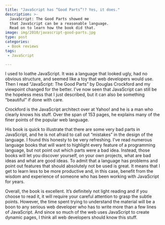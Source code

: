 ```yaml
---
title: "JavaScript has “Good Parts”!? Yes, it does."
description: >-
  JavaScript: The Good Parts showed me
  that JavaScript can be a reasonable language.
  Read on to learn how the book did that.
image: img/2010/javascript-good-parts.jpg
type: post
categories:
 - Book reviews
tags:
 - JavaScript

---
```


I used to loathe JavaScript.
It was a language that looked ugly,
had no obvious structure,
and seemed like a toy that web developers would use.
Then I read “JavaScript: The Good Parts” by Douglas Crockford
and my viewpoint changed for the better.
I’ve now seen that JavaScript can still be the hopeless mess that I just described,
but it can also be something “beautiful” if done with care.

Crockford is the JavaScript architect over at Yahoo!
and he is a man who clearly knows his stuff.
Over the span of 153 pages,
he explains many of the finer points of the popular web language.

His book is quick to illustrate that there are some very bad parts in JavaScript,
and he is not afraid to call out “mistakes” in the design of the language.
I found this honesty to be very refreshing.
I’ve read numerous language books that will want to highlight every feature
of a programming language,
but not point out which parts were a bad idea.
Instead, those books will let you discover yourself, on your own projects,
what are bad ideas and what are good ideas.
To admit that a language has problems
and point out features that should absolutely not be used is great.
It means that I get to learn less to be more productive and,
in this case,
benefit from the wisdom and experience of someone who has been working
with JavaScript for years.

Overall, the book is excellent.
It’s definitely not light reading and if you choose to read it,
it will require your careful attention to grasp the subtle points.
However, the time spent trying to understand the material will be a boon
to any serious web developer who has to write more than a few lines of JavaScript.
And since so much of the web uses JavaScript to create dynamic pages,
I think all web developers should know this stuff.

